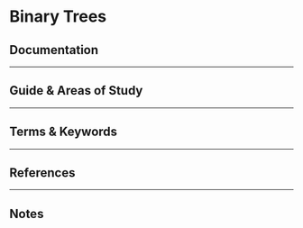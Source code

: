 Binary Trees
========


Documentation
-------------



-----------------------------------------------------------------------------------------------------

Guide & Areas of Study
-----------------------



-----------------------------------------------------------------------------------------------------

Terms & Keywords
----------------



-----------------------------------------------------------------------------------------------------

References
----------



-----------------------------------------------------------------------------------------------------

Notes
-----